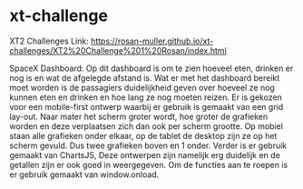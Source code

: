 # xt-challenge
 XT2 Challenges
Link: https://rosan-muller.github.io/xt-challenges/XT2%20Challenge%201%20Rosan/index.html

SpaceX Dashboard:
Op dit dashboard is om te zien hoeveel eten, drinken er nog is en wat de afgelegde afstand is. Wat er met het dashboard bereikt moet worden is de passagiers duidelijkheid geven over hoeveel ze nog kunnen eten en drinken en hoe lang ze nog moeten reizen. Er is gekozen voor een mobile-first ontwerp waarbij er gebruik is gemaakt van een grid lay-out. Naar mater het scherm groter wordt, hoe groter de grafieken worden en deze verplaatsen zich dan ook per scherm grootte. Op mobiel staan alle grafieken onder elkaar, op de tablet de desktop zijn ze op het scherm gevuld. Dus twee grafieken boven en 1 onder. Verder is er gebruik gemaakt van ChartsJS, Deze ontwerpen zijn namelijk erg duidelijk en de getallen zijn er ook goed in weergegeven. Om de functies aan te roepen is er gebruik gemaakt van window.onload.
